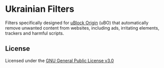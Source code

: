 # Ukrainian Filters

Filters specifically designed for [uBlock Origin](https://github.com/gorhill/uBlock) (uBO) that automatically remove unwanted content from websites, including ads, irritating elements, trackers and harmful scripts.

## License

Licensed under the [GNU General Public License v3.0](https://github.com/spicy-pixels/ultimatelist/blob/main/LICENSE)
